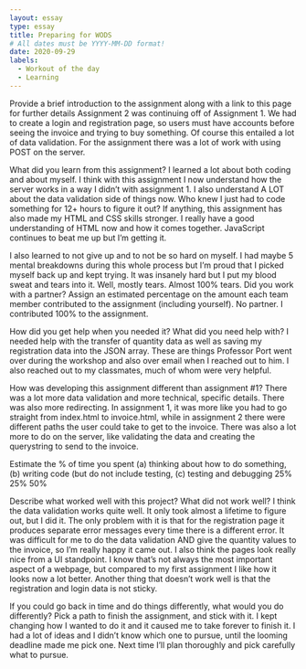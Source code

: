 ```yaml
---
layout: essay
type: essay
title: Preparing for WODS
# All dates must be YYYY-MM-DD format!
date: 2020-09-29
labels:
  - Workout of the day
  - Learning
--- 
```

Provide a brief introduction to the assignment along with a link to this page for further details
Assignment 2 was continuing off of Assignment 1. We had to create a login and registration page, so users must have accounts before seeing the invoice and trying to buy something. Of course this entailed a lot of data validation. For the assignment there was a lot of work with using POST on the server. 

What did you learn from this assignment?
I learned a lot about both coding and about myself. I think with this assignment I now understand how the server works in a way I didn’t with assignment 1. I also understand A LOT about the data validation side of things now. Who knew I just had to code something for 12+ hours to figure it out? If anything, this assignment has also made my HTML and CSS skills stronger. I really have a good understanding of HTML now and how it comes together. JavaScript continues to beat me up but I’m getting it.

I also learned to not give up and to not be so hard on myself. I had maybe 5 mental breakdowns during this whole process but I’m proud that I picked myself back up and kept trying. It was insanely hard but I put my blood sweat and tears into it. Well, mostly tears. Almost 100% tears. 
Did you work with a partner? Assign an estimated percentage on the amount each team member contributed to the assignment (including yourself).
No partner. I contributed 100% to the assignment. 

How did you get help when you needed it? What did you need help with?
I needed help with the transfer of quantity data as well as saving my registration data into the JSON array. These are things Professor Port went over during the workshop and also over email when I reached out to him. I also reached out to my classmates, much of whom were very helpful. 

How was developing this assignment different than assignment #1?
There was a lot more data validation and more technical, specific details. There was also more redirecting. In assignment 1, it was more like you had to go straight from index.html to invoice.html, while in assignment 2 there were different paths the user could take to get to the invoice. There was also a lot more to do on the server, like validating the data and creating the querystring to send to the invoice.

Estimate the % of time you spent (a) thinking about how to do something, (b) writing code (but do not include testing, (c) testing and debugging
25%
25%
50%

Describe what worked well with this project? What did not work well?
I think the data validation works quite well. It only took almost a lifetime to figure out, but I did it. The only problem with it is that for the registration page it produces separate error messages every time there is a different error. It was difficult for me to do the data validation AND give the quantity values to the invoice, so I’m really happy it came out. I also think the pages look really nice from a UI standpoint. I know that’s not always the most important aspect of a webpage, but compared to my first assignment I like how it looks now a lot better. Another thing that doesn’t work well is that the registration and login data is not sticky. 

If you could go back in time and do things differently, what would you do differently?
Pick a path to finish the assignment, and stick with it. I kept changing how I wanted to do it and it caused me to take forever to finish it. I had a lot of ideas and I didn’t know which one to pursue, until the looming deadline made me pick one. Next time I’ll plan thoroughly and pick carefully what to pursue. 
